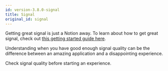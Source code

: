 ```yaml
---
id: version-3.8.0-signal
title: Signal
original_id: signal
---
```


Getting great signal is just a Notion away. To learn about how to get great signal, check out [this getting started guide here](https://support.neurosity.co/hc/en-us/sections/360007270652-Getting-started).

Understanding when you have good enough signal quality can be the difference between an amazing application and a disappointing experience. 

Check signal quality before starting an experience. 